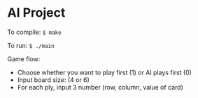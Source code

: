 # AI Project

To compile:
```$ make```

To run:
```$ ./main```

Game flow:
- Choose whether you want to play first (1) or AI plays first (0)
- Input board size: (4 or 6)
- For each ply, input 3 number (row, column, value of card)
